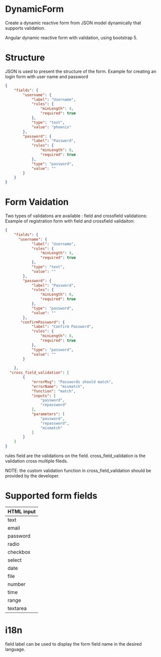 # DynamicForm

Create a dynamic reactive form from JSON model dynamically that supports validation.

Angular dynamic reactive form with validation, using bootstrap 5. 


# Structure

JSON is used to present the structure of the form.
Example for creating an login form with user name and password 

```json
{    
    "fields": {    
        "username": {
            "label": "Username",
            "rules": {
                "minLength": 4,
                "required": true
            },
            "type": "text",
            "value": "phoenix"
        },
        "password": {
            "label": "Password",
            "rules": {
                "minLength": 8,
                "required": true
            },
            "type": "password",
            "value": ""
        }
    }
}
```

# Form Vaidation

Two types of validatons are available : field and crossfield validations:
Example of registration form with field and crossfield validaiton:

```json
{    
    "fields": {
      "username": {
            "label": "Username",
            "rules": {
                "minLength": 4,
                "required": true
            },
            "type": "text",
            "value": ""
        },
        "password": {
            "label": "Password",
            "rules": {
                "minLength": 8,
                "required": true
            },
            "type": "password",
            "value": ""
        },
       "confirmPassword": {
            "label": "Confirm Password",
            "rules": {
                "minLength": 8,
                "required": true
            },
            "type": "password",
            "value": ""
        }
        
    },
  "cross_field_validation": [
        {
            "errorMsg": "Passwords should match",
            "errorName": "mismatch",
            "function": "match",
            "inputs": [
                "password",
                "repassword"
            ],
            "parameters": [
                "password",
                "repassword",
                "mismatch"
            ]
        }
    ]
}
```

rules field are the validations on the field.
cross_field_validation is the validation cross multiple fileds.

NOTE: the custom validation function in cross_field_validation should be provided
      by the developer.


# Supported form fields

| HTML input  |
| ------------- | 
| text |
| email |
| password |
| radio |
| checkbox |
| select |
| date |
| file |
| number |
| time |
| range |
| textarea |


# i18n

field label can be used to display the form field name in the desired language.


